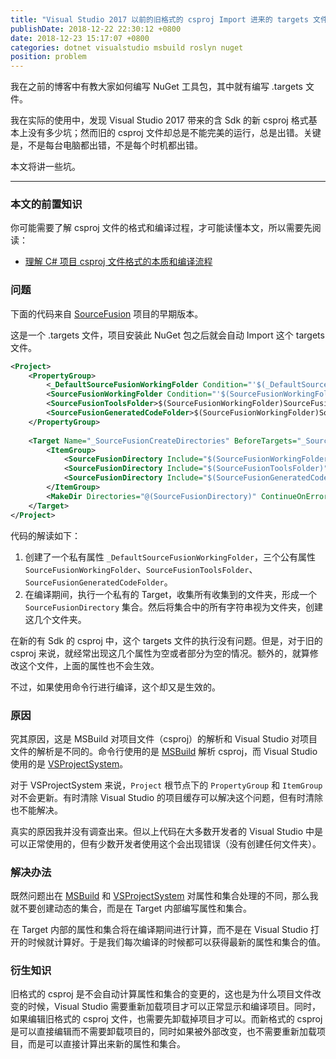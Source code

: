 ```yaml
---
title: "Visual Studio 2017 以前的旧格式的 csproj Import 进来的 targets 文件有时不能正确计算属性（PropertyGroup）和集合（ItemGroup）"
publishDate: 2018-12-22 22:30:12 +0800
date: 2018-12-23 15:17:07 +0800
categories: dotnet visualstudio msbuild roslyn nuget
position: problem
---
```


我在之前的博客中有教大家如何编写 NuGet 工具包，其中就有编写 .targets 文件。

我在实际的使用中，发现 Visual Studio 2017 带来的含 Sdk 的新 csproj 格式基本上没有多少坑；然而旧的 csproj 文件却总是不能完美的运行，总是出错。关键是，不是每台电脑都出错，不是每个时机都出错。

本文将讲一些坑。

---

<div id="toc"></div>

### 本文的前置知识

你可能需要了解 csproj 文件的格式和编译过程，才可能读懂本文，所以需要先阅读：

- [理解 C# 项目 csproj 文件格式的本质和编译流程](/post/understand-the-csproj.html)

### 问题

下面的代码来自 [SourceFusion](https://github.com/dotnet-campus/SourceFusion) 项目的早期版本。

这是一个 .targets 文件，项目安装此 NuGet 包之后就会自动 Import 这个 targets 文件。

```xml
<Project>
    <PropertyGroup>
        <_DefaultSourceFusionWorkingFolder Condition="'$(_DefaultSourceFusionWorkingFolder)' == ''">obj\$(Configuration)\</_DefaultSourceFusionWorkingFolder>
        <SourceFusionWorkingFolder Condition="'$(SourceFusionWorkingFolder)' == ''">$(_DefaultSourceFusionWorkingFolder)</SourceFusionWorkingFolder>
        <SourceFusionToolsFolder>$(SourceFusionWorkingFolder)SourceFusion.Tools\</SourceFusionToolsFolder>
        <SourceFusionGeneratedCodeFolder>$(SourceFusionWorkingFolder)SourceFusion.GeneratedCodes\</SourceFusionGeneratedCodeFolder>
    </PropertyGroup>
  
    <Target Name="_SourceFusionCreateDirectories" BeforeTargets="_SourceFusionWriteCompilingArgs;_SourceFusionWriteFilterArgs">
        <ItemGroup>
            <SourceFusionDirectory Include="$(SourceFusionWorkingFolder)" />
            <SourceFusionDirectory Include="$(SourceFusionToolsFolder)" />
            <SourceFusionDirectory Include="$(SourceFusionGeneratedCodeFolder)" />
        </ItemGroup>
        <MakeDir Directories="@(SourceFusionDirectory)" ContinueOnError="false" />
    </Target>
</Project>
```

代码的解读如下：

1. 创建了一个私有属性 `_DefaultSourceFusionWorkingFolder`，三个公有属性 `SourceFusionWorkingFolder`、`SourceFusionToolsFolder`、`SourceFusionGeneratedCodeFolder`。
1. 在编译期间，执行一个私有的 Target，收集所有收集到的文件夹，形成一个 `SourceFusionDirectory` 集合。然后将集合中的所有字符串视为文件夹，创建这几个文件夹。

在新的有 Sdk 的 csproj 中，这个 targets 文件的执行没有问题。但是，对于旧的 csproj 来说，就经常出现这几个属性为空或者部分为空的情况。额外的，就算修改这个文件，上面的属性也不会生效。

不过，如果使用命令行进行编译，这个却又是生效的。

### 原因

究其原因，这是 MSBuild 对项目文件（csproj）的解析和 Visual Studio 对项目文件的解析是不同的。命令行使用的是 [MSBuild](https://github.com/Microsoft/msbuild) 解析 csproj，而 Visual Studio 使用的是 [VSProjectSystem](https://github.com/Microsoft/VSProjectSystem)。

对于 VSProjectSystem 来说，`Project` 根节点下的 `PropertyGroup` 和 `ItemGroup` 对不会更新。有时清除 Visual Studio 的项目缓存可以解决这个问题，但有时清除也不能解决。

真实的原因我并没有调查出来。但以上代码在大多数开发者的 Visual Studio 中是可以正常使用的，但有少数开发者使用这个会出现错误（没有创建任何文件夹）。

### 解决办法

既然问题出在 [MSBuild](https://github.com/Microsoft/msbuild) 和 [VSProjectSystem](https://github.com/Microsoft/VSProjectSystem) 对属性和集合处理的不同，那么我就不要创建动态的集合，而是在 Target 内部编写属性和集合。

在 Target 内部的属性和集合将在编译期间进行计算，而不是在 Visual Studio 打开的时候就计算好。于是我们每次编译的时候都可以获得最新的属性和集合的值。

### 衍生知识

旧格式的 csproj 是不会自动计算属性和集合的变更的，这也是为什么项目文件改变的时候，Visual Studio 需要重新加载项目才可以正常显示和编译项目。同时，如果编辑旧格式的 csproj 文件，也需要先卸载掉项目才可以。而新格式的 csproj 是可以直接编辑而不需要卸载项目的，同时如果被外部改变，也不需要重新加载项目，而是可以直接计算出来新的属性和集合。
